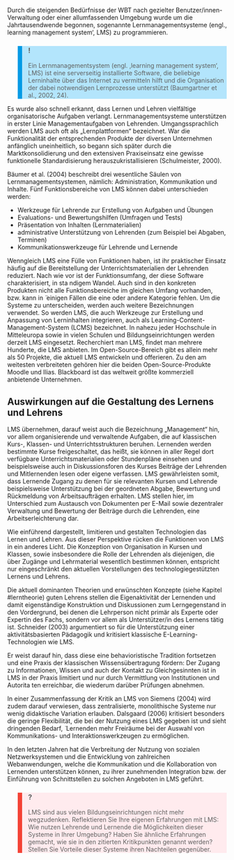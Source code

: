 Durch die steigenden Bedürfnisse der WBT nach gezielter Benutzer/innen-Verwaltung oder einer allumfassenden Umgebung wurde um die Jahrtausendwende begonnen, sogenannte Lernmanagementsysteme (engl.‚ learning management system‘, LMS) zu programmieren.

<blockquote style="background: #B3E5FC; border-left: 10px solid #039BE5">

### !

Ein Lernmanagementsystem (engl. ‚learning management system‘, LMS) ist eine serverseitig installierte Software, die beliebige Lerninhalte über das Internet zu vermitteln hilft und die Organisation der dabei notwendigen Lernprozesse unterstützt (Baumgartner et al., 2002, 24).

</blockquote>

Es wurde also schnell erkannt, dass Lernen und Lehren vielfältige organisatorische Aufgaben verlangt. Lernmanagementsysteme unterstützen in erster Linie Managementaufgaben von Lehrenden. Umgangssprachlich werden LMS auch oft als „Lernplattformen“ bezeichnet. War die Funktionalität der entsprechenden Produkte der diversen Unternehmen anfänglich uneinheitlich, so begann sich später durch die Marktkonsolidierung und den extensiven Praxiseinsatz eine gewisse funktionelle Standardisierung herauszukristallisieren (Schulmeister, 2000).

Bäumer et al. (2004) beschreibt drei wesentliche Säulen von Lernmanagementsystemen, nämlich: Administration, Kommunikation und Inhalte. Fünf Funktionsbereiche von LMS können dabei unterschieden werden:

- Werkzeuge für Lehrende zur Erstellung von Aufgaben und Übungen
- Evaluations- und Bewertungshilfen (Umfragen und Tests)
- Präsentation von Inhalten (Lernmaterialien)
- administrative Unterstützung von Lehrenden (zum Beispiel bei Abgaben, Terminen)
- Kommunikationswerkzeuge für Lehrende und Lernende

Wenngleich LMS eine Fülle von Funktionen haben, ist ihr praktischer Einsatz häufig auf die Bereitstellung der Unterrichtsmaterialien der Lehrenden reduziert. Nach wie vor ist der Funktionsumfang, der diese Software charakterisiert, in sta ndigem Wandel. Auch sind in den konkreten Produkten nicht alle Funktionsbereiche im gleichen Umfang vorhanden, bzw. kann in ̈ einigen Fällen die eine oder andere Kategorie fehlen. Um die Systeme zu unterscheiden, werden auch weitere Bezeichnungen verwendet. So werden LMS, die auch Werkzeuge zur Erstellung und Anpassung von Lerninhalten integrieren, auch als Learning-Content- Management-System (LCMS) bezeichnet. In nahezu jeder Hochschule in Mitteleuropa sowie in vielen Schulen und Bildungseinrichtungen werden derzeit LMS eingesetzt. Recherchiert man LMS, findet man mehrere Hunderte, die LMS anbieten. Im Open-Source-Bereich gibt es allein mehr als 50 Projekte, die aktuell LMS entwickeln und offerieren. Zu den am weitesten verbreiteten gehören hier die beiden Open-Source-Produkte Moodle und Ilias. Blackboard ist das weltweit größte kommerziell anbietende Unternehmen.

## Auswirkungen auf die Gestaltung des Lernens und Lehrens

LMS übernehmen, darauf weist auch die Bezeichnung „Management“ hin, vor allem organisierende und verwaltende Aufgaben, die auf klassischen Kurs-, Klassen- und Unterrichtsstrukturen beruhen. Lernenden werden bestimmte Kurse freigeschaltet, das heißt, sie können in aller Regel dort verfügbare Unterrichtsmaterialien oder Stundenpläne einsehen und beispielsweise auch in Diskussionsforen des Kurses Beiträge der Lehrenden und Mitlernenden lesen oder eigene verfassen. LMS gewährleisten somit, dass Lernende Zugang zu denen für sie relevanten Kursen und Lehrende beispielsweise Unterstützung bei der geordneten Abgabe, Bewertung und Rückmeldung von Arbeitsaufträgen erhalten. LMS stellen hier, im Unterschied zum Austausch von Dokumenten per E-Mail sowie dezentraler Verwaltung und Bewertung der Beiträge durch die Lehrenden, eine Arbeitserleichterung dar.

Wie einführend dargestellt, limitieren und gestalten Technologien das Lernen und Lehren. Aus dieser Perspektive rücken die Funktionen von LMS in ein anderes Licht. Die Konzeption von Organisation in Kursen und Klassen, sowie insbesondere die Rolle der Lehrenden als diejenigen, die über Zugänge und Lehrmaterial wesentlich bestimmen können, entspricht nur eingeschränkt den aktuellen Vorstellungen des technologiegestützten Lernens und Lehrens.

Die aktuell dominanten Theorien und erwünschten Konzepte (siehe Kapitel #lerntheorie) guten Lehrens stellen die Eigenaktivität der Lernenden und damit eigenständige Konstruktion und Diskussionen zum Lerngegenstand in den Vordergrund, bei denen die Lehrperson nicht primär als Experte oder Expertin des Fachs, sondern vor allem als Unterstützer/in des Lernens tätig ist. Schneider (2003) argumentiert so für die Unterstützung einer aktivitätsbasierten Pädagogik und kritisiert klassische E-Learning-Technologien wie LMS.

Er weist darauf hin, dass diese eine behavioristische Tradition fortsetzen und eine Praxis der klassischen Wissensübertragung fördern: Der Zugang zu Informationen, Wissen und auch der Kontakt zu Gleichgesinnten ist in LMS in der Praxis limitiert und nur durch Vermittlung von Institutionen und Autorita ten erreichbar, die wiederum darüber Prüfungen abnehmen.

In einer Zusammenfassung der Kritik an LMS von Siemens (2004) wird zudem darauf verwiesen, dass zentralisierte, monolithische Systeme nur wenig didaktische Variation erlauben. Dalsgaard (2006) kritisiert besonders die geringe Flexibilität, die bei der Nutzung eines LMS gegeben ist und sieht dringenden Bedarf, ̈ Lernenden mehr Freiräume bei der Auswahl von Kommunikations- und Interaktionswerkzeugen zu ermöglichen.

In den letzten Jahren hat die Verbreitung der Nutzung von sozialen Netzwerksystemen und die Entwicklung von zahlreichen Webanwendungen, welche die Kommunikation und die Kollaboration von Lernenden unterstützen können, zu ihrer zunehmenden Integration bzw. der Einführung von Schnittstellen zu solchen Angeboten in LMS geführt.

<blockquote style="background: #FFEBEE; border-left: 10px solid #F44336">

### ?

LMS sind aus vielen Bildungseinrichtungen nicht mehr wegzudenken. Reflektieren Sie Ihre eigenen Erfahrungen mit LMS: Wie nutzen Lehrende und Lernende die Möglichkeiten dieser Systeme in Ihrer Umgebung? Haben Sie ähnliche Erfahrungen gemacht, wie sie in den zitierten Kritikpunkten genannt werden?  
Stellen Sie Vorteile dieser Systeme ihren Nachteilen gegenüber.

</blockquote>
